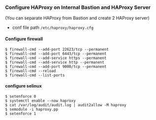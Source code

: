 ### Configure HAProxy on Internal Bastion and HAProxy Server
(You can separate HAProxy from Bastion and create 2 HAProxy server)
- conf file path  `/etc/haproxy/haproxy.cfg`

#### Configure firewall
```
$ firewall-cmd --add-port 22623/tcp --permanent 
$ firewall-cmd --add-port 6443/tcp --permanent 
$ firewall-cmd --add-service https --permanent 
$ firewall-cmd --add-service http --permanent 
$ firewall-cmd --add-port 9000/tcp --permanent 
$ firewall-cmd --reload
$ firewall-cmd --list-ports
```
#### configure selinux
```
$ setenforce 0
$ systemctl enable --now haproxy
$ cat /var/log/audit/audit.log | audit2allow -M haproxy
$ semodule -i haproxy.pp
$ setenforce 1
```